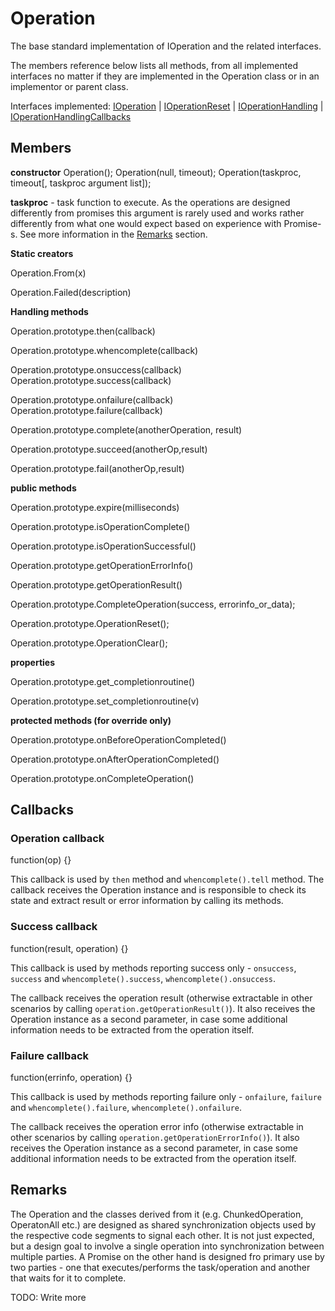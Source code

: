# Operation

The base standard implementation of IOperation and the related interfaces.

The members reference below lists all methods, from all implemented interfaces no matter if they are implemented in the Operation class or in an implementor or parent class.

Interfaces implemented: [IOperation](IOperation.md) | [IOperationReset](IOperationReset.md) | [IOperationHandling](IOperationHandling.md) | [IOperationHandlingCallbacks](IOperationHandlingCallbacks.md)

## Members

**constructor**
Operation();
Operation(null, timeout);
Operation(taskproc, timeout[, taskproc argument list]);

**taskproc** - task function to execute. As the operations are designed differently from promises this argument is rarely used and works rather differently from what one would expect based on experience with Promise-s. See more information in the [Remarks](#Remarks) section.

**Static creators**

Operation.From(x)

Operation.Failed(description)

**Handling methods**

Operation.prototype.then(callback)

Operation.prototype.whencomplete(callback)

Operation.prototype.onsuccess(callback)
Operation.prototype.success(callback)

Operation.prototype.onfailure(callback)
Operation.prototype.failure(callback)

Operation.prototype.complete(anotherOperation, result)

Operation.prototype.succeed(anotherOp,result)

Operation.prototype.fail(anotherOp,result)


**public methods**

Operation.prototype.expire(milliseconds)

Operation.prototype.isOperationComplete()

Operation.prototype.isOperationSuccessful()

Operation.prototype.getOperationErrorInfo()

Operation.prototype.getOperationResult()

Operation.prototype.CompleteOperation(success, errorinfo_or_data);

Operation.prototype.OperationReset();

Operation.prototype.OperationClear();

**properties**

Operation.prototype.get_completionroutine()

Operation.prototype.set_completionroutine(v)

**protected methods (for override only)**

Operation.prototype.onBeforeOperationCompleted()

Operation.prototype.onAfterOperationCompleted()

Operation.prototype.onCompleteOperation()

## Callbacks

### Operation callback

function(op) {}

This callback is used by `then` method and `whencomplete().tell` method. The callback receives the Operation instance and is responsible to check its state and extract result or error information by calling its methods.

### Success callback

function(result, operation) {}

This callback is used by methods reporting success only - `onsuccess`, `success` and `whencomplete().success`, `whencomplete().onsuccess`.

The callback receives the operation result (otherwise extractable in other scenarios by calling `operation.getOperationResult()`). It also receives the Operation instance as a second parameter, in case some additional information needs to be extracted from the operation itself.

### Failure callback

function(errinfo, operation) {}

This callback is used by methods reporting failure only - `onfailure`, `failure` and `whencomplete().failure`, `whencomplete().onfailure`.

The callback receives the operation error info (otherwise extractable in other scenarios by calling `operation.getOperationErrorInfo()`). It also receives the Operation instance as a second parameter, in case some additional information needs to be extracted from the operation itself.

## Remarks

The Operation and the classes derived from it (e.g. ChunkedOperation, OperatonAll etc.) are designed as shared synchronization objects used by the respective code segments to signal each other. It is not just expected, but a design goal to involve a single operation into synchronization between multiple parties. A Promise on the other hand is designed fro primary use by two parties - one that executes/performs the task/operation and another that waits for it to complete.

TODO: Write more

